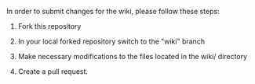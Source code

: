 In order to submit changes for the wiki, please follow these steps:

1. Fork this repository

2. In your local forked repository switch to the "wiki" branch

3. Make necessary modifications to the files located in the wiki/ directory

4. Create a pull request.
